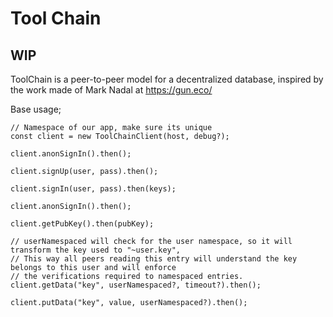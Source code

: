 # Tool Chain

## WIP

ToolChain is a peer-to-peer model for a decentralized database, inspired by the work made of Mark Nadal at https://gun.eco/

Base usage;
```
// Namespace of our app, make sure its unique
const client = new ToolChainClient(host, debug?);

client.anonSignIn().then();

client.signUp(user, pass).then();

client.signIn(user, pass).then(keys);

client.anonSignIn().then();

client.getPubKey().then(pubKey);

// userNamespaced will check for the user namespace, so it will transform the key used to "~user.key",
// This way all peers reading this entry will understand the key belongs to this user and will enforce
// the verifications required to namespaced entries.
client.getData("key", userNamespaced?, timeout?).then();

client.putData("key", value, userNamespaced?).then();
```
